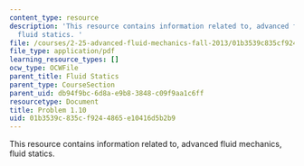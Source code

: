 ```yaml
---
content_type: resource
description: 'This resource contains information related to, advanced fluid mechanics,
  fluid statics. '
file: /courses/2-25-advanced-fluid-mechanics-fall-2013/01b3539c835cf9244865e10416d5b2b9_MIT2_25F13_Shapi1.10_Probl.pdf
file_type: application/pdf
learning_resource_types: []
ocw_type: OCWFile
parent_title: Fluid Statics
parent_type: CourseSection
parent_uid: db94f9bc-6d8a-e9b8-3848-c09f9aa1c6ff
resourcetype: Document
title: Problem 1.10
uid: 01b3539c-835c-f924-4865-e10416d5b2b9
---
```

This resource contains information related to, advanced fluid mechanics, fluid statics. 

